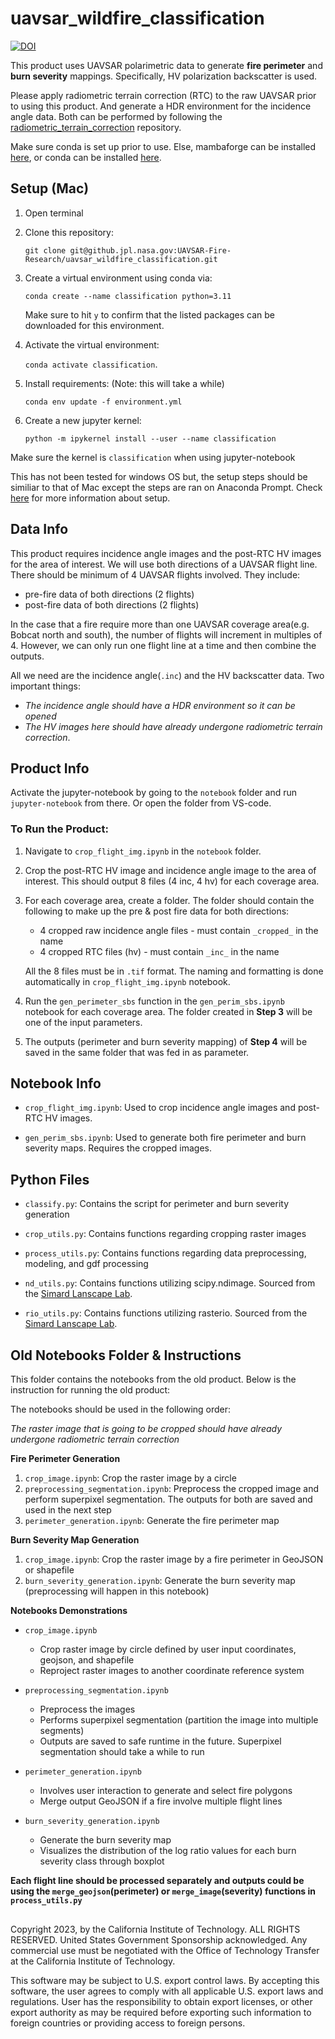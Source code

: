 # uavsar_wildfire_classification
[![DOI](https://zenodo.org/badge/797474411.svg)](https://zenodo.org/doi/10.5281/zenodo.11406530)

This product uses UAVSAR polarimetric data to generate **fire perimeter** and **burn severity** mappings. Specifically, HV polarization backscatter is used. 

Please apply radiometric terrain correction (RTC) to the raw UAVSAR prior to using this product. And generate a HDR environment for the incidence angle data. Both can be performed by following the [radiometric_terrain_correction](https://github.jpl.nasa.gov/UAVSAR-Fire-Research/radiometric_terrain_correction) repository.

Make sure conda is set up prior to use. Else, mambaforge can be installed [here](https://github.com/conda-forge/miniforge#mambaforge), or conda can be installed [here](https://conda.io/projects/conda/en/latest/user-guide/install/index.html).

## Setup (Mac)
1. Open terminal
2. Clone this repository: 

    `git clone git@github.jpl.nasa.gov:UAVSAR-Fire-Research/uavsar_wildfire_classification.git`
    
3. Create a virtual environment using conda via:

    `conda create --name classification python=3.11`
	
	  Make sure to hit `y` to confirm that the listed packages can be downloaded for this environment.
    
4. Activate the virtual environment: 

	  `conda activate classification`.

5. Install requirements: (Note: this will take a while)

	`conda env update -f environment.yml`
  
6. Create a new jupyter kernel: 

	`python -m ipykernel install --user --name classification`
	
Make sure the kernel is `classification` when using jupyter-notebook

This has not been tested for windows OS but, the setup steps should be similiar to that of Mac except the steps are ran on Anaconda Prompt.
Check [here](https://conda.io/projects/conda/en/latest/user-guide/tasks/manage-environments.html#creating-an-environment-from-an-environment-yml-file) for more information about setup.

## Data Info
This product requires incidence angle images and the post-RTC HV images for the area of interest. We will use both directions of a UAVSAR flight line. There should be minimum of 4 UAVSAR flights involved. They include:
- pre-fire data of both directions (2 flights)
- post-fire data of both directions (2 flights)

In the case that a fire require more than one UAVSAR coverage area(e.g. Bobcat north and south), the number of flights will increment in multiples of 4. However, we can only run one flight line at a time and then combine the outputs.

All we need are the incidence angle(`.inc`) and the HV backscatter data. Two important things:
- *The incidence angle should have a HDR environment so it can be opened*
- *The HV images here should have already undergone radiometric terrain correction*.

## Product Info
Activate the jupyter-notebook by going to the `notebook` folder and run `jupyter-notebook` from there. Or open the folder from VS-code.

### To Run the Product:
1. Navigate to `crop_flight_img.ipynb` in the `notebook` folder.

2. Crop the post-RTC HV image and incidence angle image to the area of interest. This should output 8 files (4 inc, 4 hv) for each coverage area.

3. For each coverage area, create a folder. The folder should contain the following to make up the pre & post fire data for both directions:
	- 4 cropped raw incidence angle files - must contain `_cropped_` in the name
	- 4 cropped RTC files (hv) - must contain `_inc_` in the name

	All the 8 files must be in `.tif` format. The naming and formatting is done automatically in `crop_flight_img.ipynb` notebook.

4. Run the `gen_perimeter_sbs` function in the `gen_perim_sbs.ipynb` notebook for each coverage area. The folder created in **Step 3** will be one of the input parameters.

5. The outputs (perimeter and burn severity mapping) of **Step 4** will be saved in the same folder that was fed in as parameter.

## Notebook Info

- `crop_flight_img.ipynb`: Used to crop incidence angle images and post-RTC HV images.

- `gen_perim_sbs.ipynb`: Used to generate both fire perimeter and burn severity maps. Requires the cropped images.

## Python Files

- `classify.py`: Contains the script for perimeter and burn severity generation

- `crop_utils.py`: Contains functions regarding cropping raster images

- `process_utils.py`: Contains functions regarding data preprocessing, modeling, and gdf processing

- `nd_utils.py`: Contains functions utilizing scipy.ndimage. Sourced from the [Simard Lanscape Lab](https://github.com/simard-landscape-lab).

- `rio_utils.py`: Contains functions utilizing rasterio. Sourced from the [Simard Lanscape Lab](https://github.com/simard-landscape-lab).


## Old Notebooks Folder & Instructions
This folder contains the notebooks from the old product. Below is the instruction for running the old product:

The notebooks should be used in the following order: 

*The raster image that is going to be cropped should have already undergone radiometric terrain correction*

**Fire Perimeter Generation**
1. `crop_image.ipynb`: Crop the raster image by a circle
2. `preprocessing_segmentation.ipynb`: Preprocess the cropped image and perform superpixel segmentation. The outputs for both are saved and used in the next step
3. `perimeter_generation.ipynb`: Generate the fire perimeter map

**Burn Severity Map Generation**
1. `crop_image.ipynb`: Crop the raster image by a fire perimeter in GeoJSON or shapefile
2. `burn_severity_generation.ipynb`: Generate the burn severity map (preprocessing will happen in this notebook)

**Notebooks Demonstrations**

- `crop_image.ipynb`
	- Crop raster image by circle defined by user input coordinates, geojson, and shapefile
	- Reproject raster images to another coordinate reference system

- `preprocessing_segmentation.ipynb`
	- Preprocess the images
	- Performs superpixel segmentation (partition the image into multiple segments)
	- Outputs are saved to safe runtime in the future. Superpixel segmentation should take a while to run

- `perimeter_generation.ipynb`
	- Involves user interaction to generate and select fire polygons 
	- Merge output GeoJSON if a fire involve multiple flight lines

- `burn_severity_generation.ipynb`
	- Generate the burn severity map
	- Visualizes the distribution of the log ratio values for each burn severity class through boxplot

**Each flight line should be processed separately and outputs could be using the `merge_geojson`(perimeter) or `merge_image`(severity) functions in `process_utils.py`**


## 

Copyright 2023, by the California Institute of Technology. ALL RIGHTS RESERVED. United States Government Sponsorship acknowledged. Any commercial use must be negotiated with the Office of Technology Transfer at the California Institute of Technology.

This software may be subject to U.S. export control laws. By accepting this software, the user agrees to comply with all applicable U.S. export laws and regulations. User has the responsibility to obtain export licenses, or other export authority as may be required before exporting such information to foreign countries or providing access to foreign persons.
